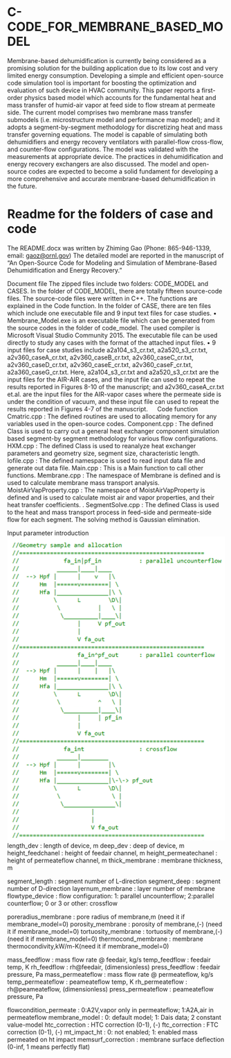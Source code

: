# C-CODE_FOR_MEMBRANE_BASED_MODEL
Membrane-based dehumidification is currently being considered as a promising solution for the building application due to its low cost and very limited energy consumption. Developing a simple and efficient open-source code simulation tool is important for boosting the optimization and evaluation of such device in HVAC community. This paper reports a first-order physics based model which accounts for the fundamental heat and mass transfer of humid-air vapor at feed side to flow stream at permeate side. The current model comprises two membrane mass transfer submodels (i.e. microstructure model and performance map model); and it adopts a segment-by-segment methodology for discretizing heat and mass transfer governing equations. The model is capable of simulating both dehumidifiers and energy recovery ventilators with parallel-flow cross-flow, and counter-flow configurations. The model was validated with the measurements at appropriate device. The practices in dehumidification and energy recovery exchangers are also discussed. The model and open-source codes are expected to become a solid fundament for developing a more comprehensive and accurate membrane-based dehumidification in the future. 

# Readme for the folders of case and code
The README.docx was written by Zhiming Gao (Phone: 865-946-1339, email: gaoz@ornl.gov) The detailed model are reported in the manuscript of “An Open-Source Code for Modeling and Simulation of Membrane-Based Dehumidification and Energy Recovery.”

Document file
The zipped files include two folders: CODE_MODEL and CASES. In the folder of CODE_MODEL, there are totally fifteen source-code files. The source-code files were written in C++. The functions are explained in the Code function. 
In the folder of CASE, there are ten files which include one executable file and 9 input text files for case studies.
•	Membrane_Model.exe is an executable file which can be generated from the source codes in the folder of code_model. The used compiler is Microsoft Visual Studio Community 2015. The executable file can be used directly to study any cases with the format of the attached input files. 
•	9 input files for case studies include a2a104_s3_cr.txt, a2a520_s3_cr.txt, a2v360_caseA_cr.txt, a2v360_caseB_cr.txt, a2v360_caseC_cr.txt, a2v360_caseD_cr.txt, a2v360_caseE_cr.txt, a2v360_caseF_cr.txt, a2a360_caseG_cr.txt. Here, a2a104_s3_cr.txt and a2a520_s3_cr.txt are the input files for the AIR-AIR cases, and the input file can used to repeat the results reported in Figures 8-10 of the manuscript; and a2v360_caseA_cr.txt et.al. are the input files for the AIR-vapor cases where the permeate side is under the condition of vacuum, and these input file can used to repeat the results reported in Figures 4-7 of the manuscript.
 
Code function 
Cmatric.cpp	: The defined routines are used to allocating memory for any variables used in the open-source codes.
Component.cpp	: The defined Class is used to carry out a general heat exchanger component simulation based segment-by segment methodology for various flow configurations. 
HXM.cpp	: The defined Class is used to reanalyze heat exchanger parameters and geometry size, segment size, characteristic length.
Iofile.cpp	: The defined namespace is used to read input data file and generate out data file.
Main.cpp	: This is a Main function to call other functions.
Membrane.cpp	: The namespace of Membrane is defined and is used to calculate membrane mass transport analysis. 
MoistAirVapProperty.cpp : The namespace of MoistAirVapProperty is defined and is used to calculate moist air and vapor properties, and their heat transfer coefficients. .
SegmentSolve.cpp	: The defined Class is used to the heat and mass transport process in feed-side and permeate-side flow for each segment. The solving method is Gaussian elimination. 

Input parameter introduction
![](Picture1.png)
length_dev			: length of device, m
deep_dev			: deep of device, m
height_feedchanel		: height of feedair channel, m
height_permeatechanel	: height of permeateflow channel, m
thick_membrane		: membrane thickness, m

segment_length		: segment number of L-direction
segment_deep			: segment number of D-direction
layernum_membrane		: layer number of membrane
flowtype_device	: flow configuration: 1: parallel uncounterflow; 2:parallel counterflow; 0 or 3 or other: crossflow

poreradius_membrane	: pore radius of membrane,m (need it if membrane_model=0)
porosity_membrane	: porosity of membrane,(-) (need it if membrane_model=0)
tortuosity_membrane	: tortuosity of membrane,(-) (need it if membrane_model=0)
thermocond_membrane	: membrane thermocondivity,kW/m-K(need it if membrane_model=0)

mass_feedflow			: mass flow rate @ feedair, kg/s
temp_feedflow			: feedair temp, K
rh_feedflow			: rh@feedair, (dimensionless)
press_feedflow		: feedair pressure, Pa
mass_permeateflow		: mass flow rate @ permeateflow, kg/s
temp_permeateflow		: peameateflow temp, K
rh_permeateflow		: rh@peameateflow, (dimensionless)
press_permeateflow		: peameateflow pressure, Pa

flowcondition_permeate	: 0:A2V,vapor only in permeateflow; 1:A2A,air in permeateflow
membrane_model		: 0: default model; 1: Dais data; 2 constant value-model
htc_correction		: HTC correction (0-1), (-)
ftc_correction		: FTC correction (0-1), (-)
mt_impact_ht			: 0: not enabled; 1: enabled mass permeated on ht impact
memsurf_correction		: membrane surface deflection (0-inf, 1 means perfectly flat)



